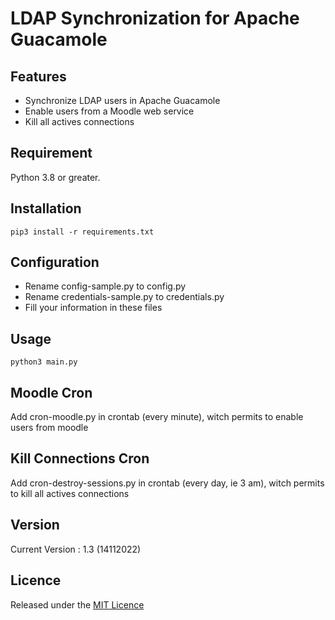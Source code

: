 # LDAP Synchronization for Apache Guacamole #

## Features ##

- Synchronize LDAP users in Apache Guacamole
- Enable users from a Moodle web service
- Kill all actives connections

## Requirement ##

Python 3.8 or greater.

## Installation ##

    pip3 install -r requirements.txt

## Configuration ##

- Rename config-sample.py to config.py
- Rename credentials-sample.py to credentials.py
- Fill your information in these files

## Usage ##

    python3 main.py

## Moodle Cron ##

Add cron-moodle.py in crontab (every minute), witch permits to enable users from moodle

## Kill Connections Cron ##

Add cron-destroy-sessions.py in crontab (every day, ie 3 am), witch permits to kill all actives connections

## Version ##

Current Version : 1.3 (14112022)

## Licence ##

Released under the [MIT Licence](https://opensource.org/licenses/MIT)
